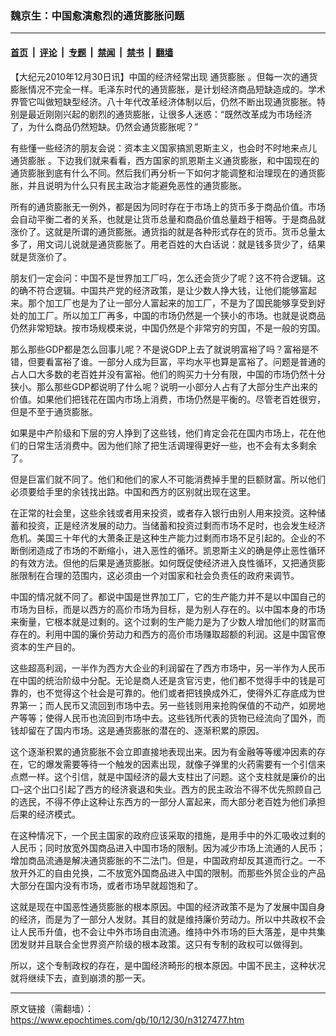### 魏京生：中国愈演愈烈的通货膨胀问题

---

#### [首页](../../../..?n3127477) &nbsp;|&nbsp; [评论](../../../../../epoch-comment?n3127477) &nbsp;|&nbsp; [专题](../../../../../epoch-special?n3127477) &nbsp;|&nbsp; [禁闻](../../../../../epoch-news?n3127477) &nbsp;|&nbsp; [禁书](../../../../../books?n3127477) &nbsp;|&nbsp; [翻墙](https://github.com/gfw-breaker/nogfw/blob/master/README.md?n3127477)


<div class="post_content" id="artbody" itemprop="articleBody">
 <!-- article content begin -->
 <p>
  【大纪元2010年12月30日讯】中国的经济经常出现
  <ok href="https://www.epochtimes.com/gb/tag/%E9%80%9A%E8%B4%A7%E8%86%A8%E8%83%80.html">
   通货膨胀
  </ok>
  。但每一次的通货膨胀情况不完全一样。毛泽东时代的通货膨胀，是计划经济商品短缺造成的。学术界管它叫做短缺型经济。八十年代改革经济体制以后，仍然不断出现通货膨胀。特别是最近刚刚兴起的剧烈的通货膨胀，让很多人迷惑：“既然改革成为市场经济了，为什么商品仍然短缺。仍然会通货膨胀呢？”
 </p>
 <p>
  有些懂一些经济的朋友会说：资本主义国家搞凯恩斯主义，也会时不时地来点儿
  <ok href="https://www.epochtimes.com/gb/tag/%E9%80%9A%E8%B4%A7%E8%86%A8%E8%83%80.html">
   通货膨胀
  </ok>
  。下边我们就来看看，西方国家的凯恩斯主义通货膨胀，和中国现在的通货膨胀到底有什么不同。然后我们再分析一下如何才能调整和治理现在的通货膨胀，并且说明为什么只有民主政治才能避免恶性的通货膨胀。
 </p>
 <p>
  所有的通货膨胀无一例外，都是因为同时存在于市场上的货币多于商品价值。市场会自动平衡二者的关系，也就是让货币总量和商品价值总量趋于相等。于是商品就涨价了。这就是所谓的通货膨胀。通货指的就是各种形式存在的货币。货币总量太多了，用文词儿说就是通货膨胀了。用老百姓的大白话说：就是钱多货少了，结果就是货涨价了。
 </p>
 <p>
  朋友们一定会问：中国不是世界加工厂吗，怎么还会货少了呢？这不符合逻辑。这的确不符合逻辑。中国共产党的经济政策，是让少数人挣大钱，让他们能够富起来。那个加工厂也是为了让一部分人富起来的加工厂，不是为了国民能够享受到好处的加工厂。所以加工厂再多，中国的市场仍然是一个狭小的市场。也就是说商品仍然非常短缺。按市场规模来说，中国仍然是个非常穷的穷国，不是一般的穷国。
 </p>
 <p>
  那么那些GDP都是怎么回事儿呢？不是说GDP上去了就说明富裕了吗？富裕是不错，但要看富裕了谁。一部分人成为巨富，平均水平也算是富裕了。问题是普通的占人口大多数的老百姓并没有富裕。他们的购买力十分有限，中国的市场仍然十分狭小。那么那些GDP都说明了什么呢？说明一小部分人占有了大部分生产出来的价值。如果他们把钱花在国内市场上消费，市场仍然是平衡的。尽管老百姓很穷，但是不至于通货膨胀。
 </p>
 <p>
  如果是中产阶级和下层的穷人挣到了这些钱，他们肯定会花在国内市场上，花在他们的日常生活消费中。因为他们除了把生活调理得更好一些，也不会有太多剩余了。
 </p>
 <p>
  但是巨富们就不同了。他们和他们的家人不可能消费掉手里的巨额财富。所以他们必须要给手里的余钱找出路。中国和西方的区别就出现在这里。
 </p>
 <p>
  在正常的社会里，这些余钱或者用来投资，或者存入银行由别人用来投资。这种储蓄和投资，正是经济发展的动力。当储蓄和投资过剩而市场不足时，也会发生经济危机。美国三十年代的大萧条正是这种生产能力过剩而市场不足引起的。企业的不断倒闭造成了市场的不断缩小，进入恶性的循环。凯恩斯主义的确是停止恶性循环的有效方法。但他的后果是通货膨胀。如何既促使经济进入良性循环，又把通货膨胀限制在合理的范围内，这必须由一个对国家和社会负责任的政府来调节。
 </p>
 <p>
  中国的情况就不同了。都说中国是世界加工厂，它的生产能力并不是以中国自己的市场为目标，而是以西方的高价市场为目标，是为别人存在的。以中国本身的市场来衡量，它根本就是过剩的。这个过剩的生产能力是为了少数人增加他们的财富而存在的。利用中国的廉价劳动力和西方的高价市场赚取超额的利润。这是中国官僚资本的生产目的。
 </p>
 <p>
  这些超高利润，一半作为西方大企业的利润留在了西方市场中，另一半作为人民币在中国的统治阶级中分配。无论是商人还是贪官污吏，他们都不觉得手中的钱是可靠的，也不觉得这个社会是可靠的。他们或者把钱换成外汇，使得外汇存底成为世界第一；而人民币又流回到市场中去。另一些钱则用来抢购保值的不动产，如房地产等等；使得人民币也流回到市场中去。这些钱所代表的货物已经流向了国外，而钱却留在了国内市场。这是通货膨胀的潜在的、逐渐积累的原因。
 </p>
 <p>
  这个逐渐积累的通货膨胀不会立即直接地表现出来。因为有金融等等缓冲因素的存在，它的爆发需要等待一个触发的因素出现，就像子弹里的火药需要有一个引信来点燃一样。这个引信，就是中国经济的最大支柱出了问题。这个支柱就是廉价的出口–这个出口引起了西方的经济衰退和失业。西方的民主政治不得不优先照顾自己的选民，不得不停止这种让东西方的一部分人富起来，而大部分老百姓为他们承担后果的经济模式。
 </p>
 <p>
  在这种情况下，一个民主国家的政府应该采取的措施，是用手中的外汇吸收过剩的人民币；同时放宽外国商品进入中国市场的限制。因为减少市场上流通的人民币；增加商品流通是解决通货膨胀的不二法门。但是，中国政府却反其道而行之。一不放开外汇的自由兑换，二不放宽外国商品进入中国的限制。而那些外贸企业的产品大部分在国内没有市场，或者市场早就超饱和了。
 </p>
 <p>
  这就是现在中国恶性通货膨胀的根本原因。中国的经济政策不是为了发展中国自身的经济，而是为了一部分人发财。其目的就是维持廉价劳动力。所以中共政权不会让人民币升值，也不会让中外市场自由流通。维持中外市场的巨大落差，是中共集团发财并且联合全世界资产阶级的根本政策。这只有专制的政权可以做得到。
 </p>
 <p>
  所以，这个专制政权的存在，是中国经济畸形的根本原因。中国不民主，这种状况就将继续下去，直到崩溃的那一天。
 </p>
 <!-- article content end -->
 <div id="below_article_ad">
 </div>
</div>


---

原文链接（需翻墙）：https://www.epochtimes.com/gb/10/12/30/n3127477.htm